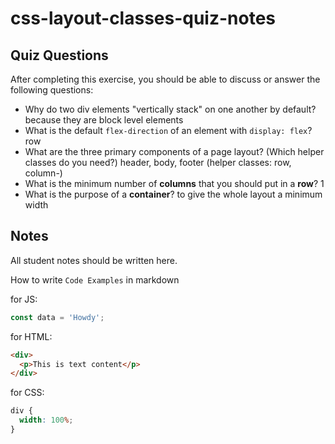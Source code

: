 # css-layout-classes-quiz-notes

## Quiz Questions

After completing this exercise, you should be able to discuss or answer the following questions:

- Why do two div elements "vertically stack" on one another by default?
  because they are block level elements
- What is the default `flex-direction` of an element with `display: flex`?
  row
- What are the three primary components of a page layout? (Which helper classes do you need?)
  header, body, footer (helper classes: row, column-)
- What is the minimum number of **columns** that you should put in a **row**?
  1
- What is the purpose of a **container**?
  to give the whole layout a minimum width

## Notes

All student notes should be written here.

How to write `Code Examples` in markdown

for JS:

```javascript
const data = 'Howdy';
```

for HTML:

```html
<div>
  <p>This is text content</p>
</div>
```

for CSS:

```css
div {
  width: 100%;
}
```
